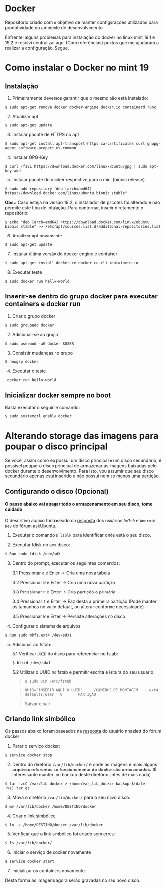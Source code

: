 # Docker
Repositorio criado com o objetivo de manter configurações utilizados para produtividade no ambiente de desenvolvimento

Enfrentei alguns problemas para instalação do docker no linux mint 19.1 e 19.2 e resolvi centralizar aqui (Com referências) pontos que
me ajudaram a realizar a configuração.
Segue.



# Como instalar o Docker no mint 19

## Instalação

1. Primeiramente devemos garantir que o mesmo não está instalado:

```$ sudo apt-get remove docker docker-engine docker.io containerd runc```

2. Atualizar apt

```$ sudo apt-get update```

3. Instalar pacote de HTTPS no apt

```$ sudo apt-get install apt-transport-https ca-certificates curl gnupg-agent software-properties-common```

4. Instalar GPG-Key

```$ curl -fsSL https://download.docker.com/linux/ubuntu/gpg | sudo apt-key add -```

5. Instalar pacote do docker respectivo para o mint (bionic release)

```$ sudo add repository "deb [arch=amd64] https://download.docker.com/linux/ubuntu bionic stable"```

**Obs.:** Caso esteja na versão 19.2, o instalador de pacotes foi alterado e não permite este tipo de intalação. 
Para contornar, inserir diretamente o repositório:

```$ echo "deb [arch=amd64] https://download.docker.com/linux/ubuntu bionic stable" >> /etc/apt/sources.list.d/additional-repositories.list ```

6. Atualizar apt novamente

```$ sudo apt-get update```

7. Instalar última versão do docker engine e container

```$ sudo apt-get install docker-ce docker-ce-cli containerd.io```

8. Executar teste

```$ sudo docker run hello-world```

## Inserir-se dentro do grupo docker para executar containers e docker run

1. Criar o grupo docker

```$ sudo groupadd docker```

2. Adicionar-se ao grupo

```$ sudo usermod -aG docker $USER```

3. Consistir mudanças no grupo

```$ newgrp docker```

4. Executar o teste

``` docker run hello-world```

## Inicializar docker sempre no boot

Basta executar o seguinte comando:

```$ sudo systemctl enable docker```

# Alterando storage das imagens para poupar o disco principal

Se você, assim como eu possui um disco principal e um disco secundário, é possível poupar o disco principal de armazenar
as imagens baixadas pelo docker durante o desenvolvimento.
Para isto, vou assumir que seu disco secundário apenas está inserido e não possui nem ao menos uma partição.

## Configurando o disco (Opcional)
#### O passo abaixo vai apagar todo o armazenamento em seu disco, tome cuidado

O descritivo abaixo foi baseado na [resposta](https://askubuntu.com/questions/154180/how-to-mount-a-new-drive-on-startup) dos usuários ```0x7c0``` e ```Android Dev```
do fórum askUbuntu. 

1. Executar o comando ```$ lsblk``` para identificar onde está o seu disco.

2. Executar fdisk no seu disco:

```$ Run sudo fdisk /dev/sdX```

3. Dentro do prompt, executar os seguintes comandos:

    3.1 Pressionar ```o``` e Enter -> Cria uma nova tabela

    3.2 Pressionar ```N``` e Enter -> Cria uma nova partição

    3.3 Pressionar ```P``` e Enter  -> Cria partição a primária

    3.4 Pressionar ```1``` e Enter -> Faz desta a primeira partição (Pode manter os tamanhos no valor default, ou alterar conforme necessidade)

    3.5 Pressionar ```W``` e Enter -> Persiste alterações no disco

4. Configurar o sistema de arquivos

```$ Run sudo mkfs.ext4 /dev/sdX1```

5. Adicionar ao fstab:

    5.1 Verificar ```UUID``` do disco para referenciar no fstab:

    ```$ blkid /dev/sda1```

    5.2 Utilizar o UUID no fstab e permitir escrita e leitura do seu usuario
    > ```$ sudo vim /etc/fstab```

    > ```UUID="INSERIR AQUI O UUID"     /CAMINHO_DE_MONTAGEM     ext4    defaults,user   0       PARTIÇÃO```

    > Salvar e sair

## Criando link simbólico

Os passos abaixo foram baseados na [resposta](https://forums.docker.com/t/how-do-i-change-the-docker-image-installation-directory/1169) do usuário nhazlett do fórum docker

1. Parar o serviço docker:

```$ service docker stop```

2. Dentro do diretório ```/var/lib/docker/``` é onde as imagens e mais alguns arquivos referentes ao funcionamento do docker
são armazenados. (É interessante manter um backup deste diretório antes de mais nada)

```$ tar -zcC /var/lib docker > /home/var_lib_docker-backup-$(date +%s).tar.gz```

3. Mova o diretório ```/var/lib/docker/``` para o seu novo disco.

```$ mv /var/lib/docker /home/DESTINO/docker```

4. Criar o link simbólico

```$ ln -s /home/DESTINO/docker /var/lib/docker```

5. Verificar que o link simbólico foi criado sem erros:

```$ ls /var/lib/docker/```

6. Iniciar o serviço de docker novamente

```$ service docker start```

7. Inicializar os containers novamente.

Desta forma as imagens agora serão gravadas no seu novo disco.

